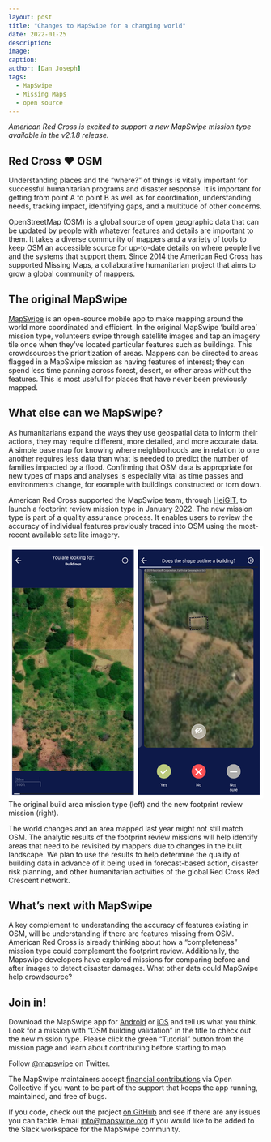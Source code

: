 ```yaml
---
layout: post
title: "Changes to MapSwipe for a changing world"
date: 2022-01-25
description:
image:
caption:
author: [Dan Joseph]
tags:
  - MapSwipe
  - Missing Maps
  - open source
---
```


*American Red Cross is excited to support a new MapSwipe mission type available in the v2.1.8 release.*

## Red Cross ❤️ OSM

Understanding places and the “where?” of things is vitally important for successful humanitarian programs and disaster response. It is important for getting from point A to point B as well as for coordination, understanding needs, tracking impact, identifying gaps, and a multitude of other concerns.  

OpenStreetMap (OSM) is a global source of open geographic data that can be updated by people with whatever features and details are important to them. It takes a diverse community of mappers and a variety of tools to keep OSM an accessible source for up-to-date details on where people live and the systems that support them. Since 2014 the American Red Cross has supported Missing Maps, a collaborative humanitarian project that aims to grow a global community of mappers.

## The original MapSwipe

[MapSwipe](https://mapswipe.org/) is an open-source mobile app to make mapping around the world more coordinated and efficient. In the original MapSwipe ‘build area’ mission type, volunteers swipe through satellite images and tap an imagery tile once when they’ve located particular features such as buildings. This crowdsources the prioritization of areas. Mappers can be directed to areas flagged in a MapSwipe mission as having features of interest; they can spend less time panning across forest, desert, or other areas without the features. This is most useful for places that have never been previously mapped.

## What else can we MapSwipe?

As humanitarians expand the ways they use geospatial data to inform their actions, they may require different, more detailed, and more accurate data.​ A simple base map for knowing where neighborhoods are in relation to one another requires less data than what is needed to predict the number of families impacted by a flood. Confirming that OSM data is appropriate for new types of maps and analyses is especially vital as time passes and environments change, for example with buildings constructed or torn down.  

American Red Cross supported the MapSwipe team, through [HeiGIT](https://heigit.org/), to launch a footprint review mission type in January 2022. The new mission type is part of a quality assurance process. It enables users to review the accuracy of individual features previously traced into OSM using the most-recent available satellite imagery.

![app screenshots of the mission types](/img/posts/20220125_mapswipe-mission-types.png)
<br><span class="post-caption">The original build area mission type (left) and the new footprint review mission (right).</span>

The world changes and an area mapped last year might not still match OSM.​ The analytic results of the footprint review missions will help identify areas that need to be revisited by mappers due to changes in the built landscape. We plan to use the results to help determine the quality of building data in advance of it being used in forecast-based action, disaster risk planning, and other humanitarian activities of the global Red Cross Red Crescent network.

## What’s next with MapSwipe

A key complement to understanding the accuracy of features existing in OSM, will be understanding if there are features missing from OSM. American Red Cross is already thinking about how a “completeness” mission type could complement the footprint review. Additionally, the Mapswipe developers have explored missions for comparing before and after images to detect disaster damages. What other data could MapSwipe help crowdsource?

## Join in!

Download the MapSwipe app for [Android](https://play.google.com/store/apps/details?id=org.missingmaps.mapswipe) or [iOS](https://itunes.apple.com/us/app/mapswipe/id1133855392?ls=1&mt=8) and tell us what you think. Look for a mission with “OSM building validation” in the title to check out the new mission type. Please click the green “Tutorial” button from the mission page and learn about contributing before starting to map.

Follow [@mapswipe](https://twitter.com/mapswipe) on Twitter.

The MapSwipe maintainers accept [financial contributions](https://opencollective.com/mapswipe) via Open Collective if you want to be part of the support that keeps the app running, maintained, and free of bugs.  

If you code, check out the project [on GitHub](https://github.com/mapswipe) and see if there are any issues you can tackle. Email [info@mapswipe.org](mailto:info@mapswipe.org) if you would like to be added to the Slack workspace for the MapSwipe community.
